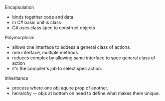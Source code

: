 Encapsulation
* binds together code and data
* in C# basic unit is class
* C# uses class spec to construct objects

Polymorphism
* allows one interface to addess a general class of actions.
* one interface, multiple methods
* reduces complex by allowing same interface to spec general class of action
* it's the compiler's job to select spec action.

Inheritance
* process where one obj aquire prop of another.
* heirarchy -- objs at bottom on need to define what makes them unique.


